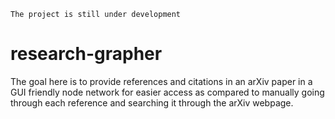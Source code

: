 `The project is still under development`
# research-grapher
The goal here is to provide references and citations in an arXiv paper in a GUI friendly node network for easier access as compared to manually going through each reference and searching it through the arXiv webpage.
